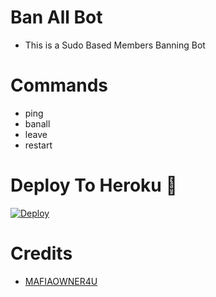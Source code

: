 # Ban All Bot

- This is a Sudo Based Members Banning Bot 
 
# Commands
- ping
- banall
- leave 
- restart

# Deploy To Heroku 🚀
[![Deploy](https://www.herokucdn.com/deploy/button.svg)](https://heroku.com/deploy?template=https://github.com/azharkhan889/BanAllBot)

# Credits
* [MAFIAOWNER4U](https://t.me/MAFIAOWNER4U)
